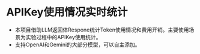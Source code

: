 # APIKey使用情况实时统计
+ 本项目借助LLM返回体Respone统计Token使用情况和费用开销。主要使用场景为实验过程中的APIKey使用统计。
+ 支持OpenAI和Gemini的大部分模型，可以自主添加。
